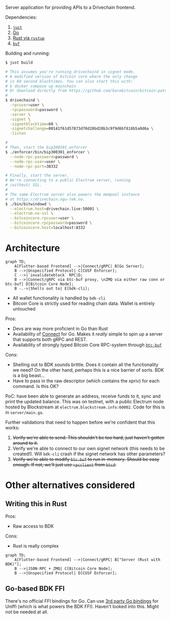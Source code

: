 Server application for providing APIs to a Drivechain frontend.

Dependencies:

1.  [`just`](https://just.systems/man/en/chapter_4.html?highlight=brew#packages)
1.  [Go](https://go.dev/doc/install)
1.  [Rust via `rustup`](https://rustup.rs/)
1.  [`buf`](https://buf.build/docs/installation)

Building and running:

```bash
$ just build

# This assumes you're running drivechaind in signet mode.
# A modified version of bitcoin core where the only change
# is 60 second blocktimes. You can also start this with:
# $ docker compose up mainchain
# Or download directly from https://github.com/barebitcoin/bitcoin-patched
#
$ drivechaind \
  -rpcuser=user \
  -rpcpassword=password \
  -server \
  -signet \
  -signetblocktime=60 \
  -signetchallenge=00141f61d57873d70d28bd28b3c9f9d6bf818b5a0d6a \
  -listen

#
# Then, start the bip300301_enforcer
$ ./enforcer/bin/bip300301_enforcer \
  --node-rpc-password=password \
  --node-rpc-user=user \
  --node-rpc-port=38332

# Finally, start the server.
# We're connecting to a public Electrum server, running
# /without/ SSL.
#
# The same Electrum server also powers the mempool instance
# at https://drivechain.ngu-tek.no.
$ ./bin/bitwindowd \
  --electrum.host=drivechain.live:50001 \
  --electrum.no-ssl \
  --bitcoincore.rpcuser=user \
  --bitcoincore.rpcpassword=password \
  --bitcoincore.host=localhost:8332
```

# Architecture

```mermaid
graph TD;
    A[Flutter-based Frontend] -->|Connect/gRPC| B[Go Server];
    B -->|Unspecified Protocol| C[CUSF Enforcer];
    C -->|`invalidateblock` RPC|D;
    B -->|Connect/gRPC via btc-buf proxy, \nZMQ via either raw conn or btc-buf| D[Bitcoin Core Node];
    B -.->|Shells out to| E[bdk-cli];
```

- All wallet functionality is handled by `bdk-cli`
- Bitcoin Core is strictly used for reading chain data. Wallet is entirely
  untouched

Pros:

- Devs are way more proficient in Go than Rust
- Availability of [Connect](https://github.com/connectrpc/connect-go/) for Go.
  Makes it _really_ simple to spin up a server that supports both gRPC and REST.
- Availability of strongly typed Bitcoin Core RPC-system through
  [`btc-buf`](https://github.com/barebitcoin/btc-buf)

Cons:

- Shelling out to BDK sounds brittle. Does it contain all the functionality we
  need? On the other hand, perhaps this is a nice barrier of sorts. BDK is a big
  beast...
- Have to pass in the raw descriptor (which contains the xpriv) for each
  command. Is this OK?

PoC: have been able to generate an address, receive funds to it, sync and print
the updated balance. This was on testnet, with a public Electrum node hosted by
Blockstream at `electrum.blockstream.info:60002`. Code for this is in
`server/main.go`.

Further validations that need to happen before we're confident that this works:

1. ~~Verify we're able to send. This shouldn't be too hard, just haven't gotten
   around to it.~~
1. Verify we're able to connect to our own signet network (this needs to be
   created!). Will `bdk-cli` crash if the signet network has other parameters?
1. ~~Verify we're able to modify `btc-buf` to run in-memory. Should be easy
   enough. If not, we'll just use `rpcclient` from `btcd`.~~

# Other alternatives considered

## Writing this in Rust

Pros:

- Raw access to BDK

Cons:

- Rust is really complex

```mermaid
graph TD;
    A[Flutter-based Frontend] -->|Connect/gRPC| B["Server (Rust with BDK)"];
    B -->|JSON-RPC + ZMQ| C[Bitcoin Core Node];
    B -->|Unspecified Protocol| D[CUSF Enforcer];
```

## Go-based BDK FFI

There's no official FFI bindings for Go. Can use
[3rd party Go bindings](https://github.com/NordSecurity/uniffi-bindgen-go) for
Uniffi (which is what powers the BDK FFI). Haven't looked into this. Might not
be needed at all.
